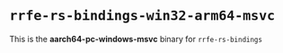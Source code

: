 # `rrfe-rs-bindings-win32-arm64-msvc`

This is the **aarch64-pc-windows-msvc** binary for `rrfe-rs-bindings`

